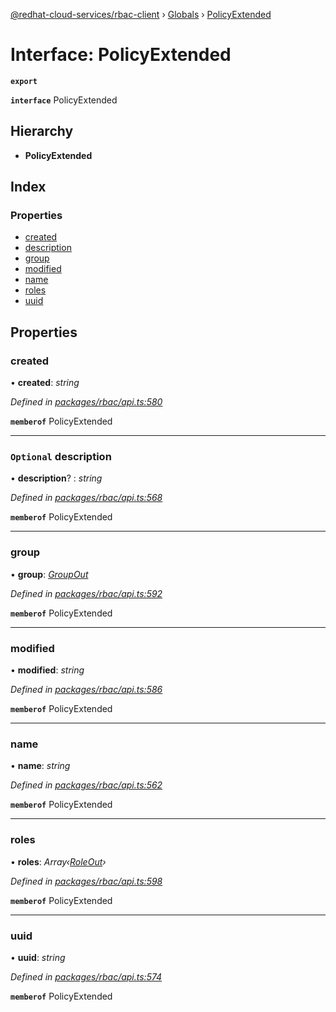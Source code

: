 [@redhat-cloud-services/rbac-client](../README.md) › [Globals](../globals.md) › [PolicyExtended](policyextended.md)

# Interface: PolicyExtended

**`export`** 

**`interface`** PolicyExtended

## Hierarchy

* **PolicyExtended**

## Index

### Properties

* [created](policyextended.md#created)
* [description](policyextended.md#optional-description)
* [group](policyextended.md#group)
* [modified](policyextended.md#modified)
* [name](policyextended.md#name)
* [roles](policyextended.md#roles)
* [uuid](policyextended.md#uuid)

## Properties

###  created

• **created**: *string*

*Defined in [packages/rbac/api.ts:580](https://github.com/RedHatInsights/javascript-clients/blob/master/packages/rbac/api.ts#L580)*

**`memberof`** PolicyExtended

___

### `Optional` description

• **description**? : *string*

*Defined in [packages/rbac/api.ts:568](https://github.com/RedHatInsights/javascript-clients/blob/master/packages/rbac/api.ts#L568)*

**`memberof`** PolicyExtended

___

###  group

• **group**: *[GroupOut](groupout.md)*

*Defined in [packages/rbac/api.ts:592](https://github.com/RedHatInsights/javascript-clients/blob/master/packages/rbac/api.ts#L592)*

**`memberof`** PolicyExtended

___

###  modified

• **modified**: *string*

*Defined in [packages/rbac/api.ts:586](https://github.com/RedHatInsights/javascript-clients/blob/master/packages/rbac/api.ts#L586)*

**`memberof`** PolicyExtended

___

###  name

• **name**: *string*

*Defined in [packages/rbac/api.ts:562](https://github.com/RedHatInsights/javascript-clients/blob/master/packages/rbac/api.ts#L562)*

**`memberof`** PolicyExtended

___

###  roles

• **roles**: *Array‹[RoleOut](roleout.md)›*

*Defined in [packages/rbac/api.ts:598](https://github.com/RedHatInsights/javascript-clients/blob/master/packages/rbac/api.ts#L598)*

**`memberof`** PolicyExtended

___

###  uuid

• **uuid**: *string*

*Defined in [packages/rbac/api.ts:574](https://github.com/RedHatInsights/javascript-clients/blob/master/packages/rbac/api.ts#L574)*

**`memberof`** PolicyExtended
